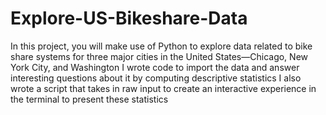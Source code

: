 # Explore-US-Bikeshare-Data
In this project, you will make use of Python to explore data related to bike share systems for three major cities in the United States—Chicago, New York City, and Washington
I wrote code to import the data and answer interesting questions about it by computing descriptive statistics
I also wrote a script that takes in raw input to create an interactive experience in the terminal to present these statistics
